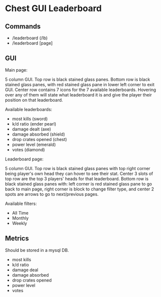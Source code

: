 # Chest GUI Leaderboard

## Commands

- /leaderboard (/lb)
- /leaderboard [page]

## GUI

Main page:

5 column GUI. Top row is black stained glass panes. Bottom row is black stained glass panes, with red stained glass pane in lower left corner to exit GUI. Center row contains 7 icons for the 7 available leaderboards. Hovering over any of them will state what leaderboard it is and give the player their position on that leaderboard.

Available leaderboards:

- most kills (sword)
- k/d ratio (ender pearl)
- damage dealt (axe)
- damage absorbed (shield)
- drop crates opened (chest)
- power level (emerald)
- votes (diamond)

Leaderboard page:

5 column GUI. Top row is black stained glass panes with top right corner being player's own head they can hover to see their stat. Center 3 slots of top row are the top 3 players' heads for that leaderboard. Bottom row is black stained glass panes with: left corner is red stained glass pane to go back to main page, right corner is block to change filter type, and center 2 spots are arrows to go to next/previous pages.

Available filters:

- All Time
- Monthly
- Weekly

## Metrics

Should be stored in a mysql DB.

- most kills
- k/d ratio
- damage deal
- damage absorbed
- drop crates opened
- power level
- votes
